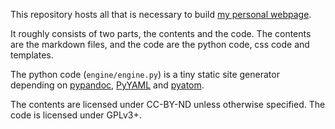 This repository hosts all that is necessary to build [my personal webpage](https://ypei.me).

It roughly consists of two parts, the contents and the code. The contents are the markdown files, and the code are the python code, css code and templates.

The python code (`engine/engine.py`) is a tiny static site generator depending on [pypandoc](https://pypi.python.org/pypi/pypandoc), [PyYAML](http://pyyaml.org/) and [pyatom](https://pypi.python.org/pypi/pyatom).

The contents are licensed under CC-BY-ND unless otherwise specified.
The code is licensed under GPLv3+.
